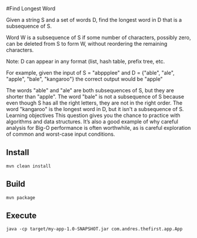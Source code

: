 #Find Longest Word

Given a string S and a set of words D, find the longest word in D that is a subsequence of S.

Word W is a subsequence of S if some number of characters, possibly zero, can be deleted from S to form W, without reordering the remaining characters.

Note: D can appear in any format (list, hash table, prefix tree, etc.

For example, given the input of S = "abppplee" and D = {"able", "ale", "apple", "bale", "kangaroo"} the correct output would be "apple"

The words "able" and "ale" are both subsequences of S, but they are shorter than "apple".
The word "bale" is not a subsequence of S because even though S has all the right letters, they are not in the right order.
The word "kangaroo" is the longest word in D, but it isn't a subsequence of S.
Learning objectives
This question gives you the chance to practice with algorithms and data structures. It’s also a good example of why careful analysis for Big-O performance is often worthwhile, as is careful exploration of common and worst-case input conditions.

## Install

`mvn clean install`

## Build

`mvn package`

## Execute

`java -cp target/my-app-1.0-SNAPSHOT.jar com.andres.thefirst.app.App`